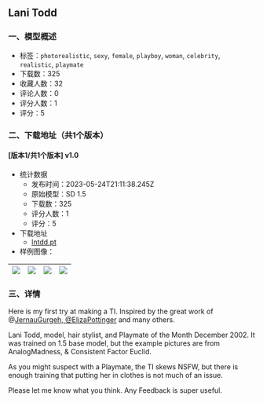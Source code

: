 ## Lani Todd
### 一、模型概述

- 标签：`photorealistic`, `sexy`, `female`, `playboy`, `woman`, `celebrity`, `realistic`, `playmate`
- 下载数：325
- 收藏人数：32
- 评论人数：0
- 评分人数：1
- 评分：5

### 二、下载地址（共1个版本）

#### [版本1/共1个版本] v1.0

- 统计数据
  - 发布时间：2023-05-24T21:11:38.245Z
  - 原始模型：SD 1.5
  - 下载数：325
  - 评分人数：1
  - 评分：5
- 下载地址
  - [lntdd.pt](https://civitai.com/api/download/models/80137)
- 样例图像：

| <img src="https://image.civitai.com/xG1nkqKTMzGDvpLrqFT7WA/32e08e64-3dd7-4405-ba29-81e7c442707a/width=450/899645.jpeg" /> | <img src="https://image.civitai.com/xG1nkqKTMzGDvpLrqFT7WA/d4e8fedb-7826-4eb1-9ef4-f6fc9bc384c6/width=450/899609.jpeg" /> | <img src="https://image.civitai.com/xG1nkqKTMzGDvpLrqFT7WA/04abbc89-179a-4b23-96da-5bf209ff5934/width=450/899627.jpeg" /> | <img src="https://image.civitai.com/xG1nkqKTMzGDvpLrqFT7WA/e0547dd9-0e91-4403-bf5a-f024672dc32e/width=450/899637.jpeg" /> |
| ---- | ---- | ---- | ---- |


### 三、详情
<p>Here is my first try at making a TI. Inspired by the great work of @<a target="_blank" rel="ugc" href="https://civitai.com/user/JernauGurgeh">JernauGurgeh, </a><a target="_blank" rel="ugc" href="https://civitai.com/user/ElizaPottinger">@ElizaPottinger</a> and many others.</p><p></p><p>Lani Todd, model, hair stylist, and Playmate of the Month December 2002. It was trained on 1.5 base model, but the example pictures are from AnalogMadness, &amp; Consistent Factor Euclid.</p><p></p><p>As you might suspect with a Playmate, the TI skews NSFW, but there is enough training that putting her in clothes is not much of an issue.</p><p></p><p>Please let me know what you think. Any Feedback is super useful.</p>